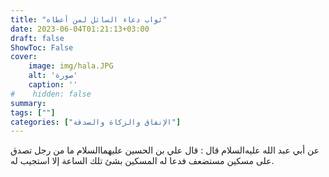 ```yaml
---
title: "ثواب دعاء السائل لمن أعطاه"
date: 2023-06-04T01:21:13+03:00
draft: false
ShowToc: False
cover:
    image: img/hala.JPG
    alt: 'صورة'
    caption: ''
#    hidden: false
summary: 
tags: [""]
categories: ["الإنفاق والزكاة والصدقة"]
---
```

عن أبي عبد الله عليه‌السلام قال :
قال علي بن الحسين عليهما‌السلام ما من رجل تصدق على مسكين مستضعف
فدعا له المسكين بشئ تلك الساعة إلا استجيب له.

